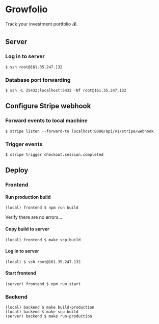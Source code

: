 # Growfolio

Track your investment portfolio 💰.

## Server

### Log in to server

    $ ssh root@161.35.247.132

### Database port forwarding

    $ ssh -L 25432:localhost:5432 -Nf root@161.35.247.132

## Configure Stripe webhook

### Forward events to local machine

    $ stripe listen --forward-to localhost:8080/api/v1/stripe/webhook

### Trigger events 

    $ stripe trigger checkout.session.completed

## Deploy

### Frontend

#### Run production build

    (local) frontend $ npm run build

Verify there are no errors...

#### Copy build to server

    (local) frontend $ make scp-build

#### Log in to server

    (local) $ ssh root@161.35.247.132

#### Start frontend

    (server) frontend $ npm run start

### Backend

    (local) backend $ make build-production
    (local) backend $ make scp-build
    (server) backend $ make run-production
